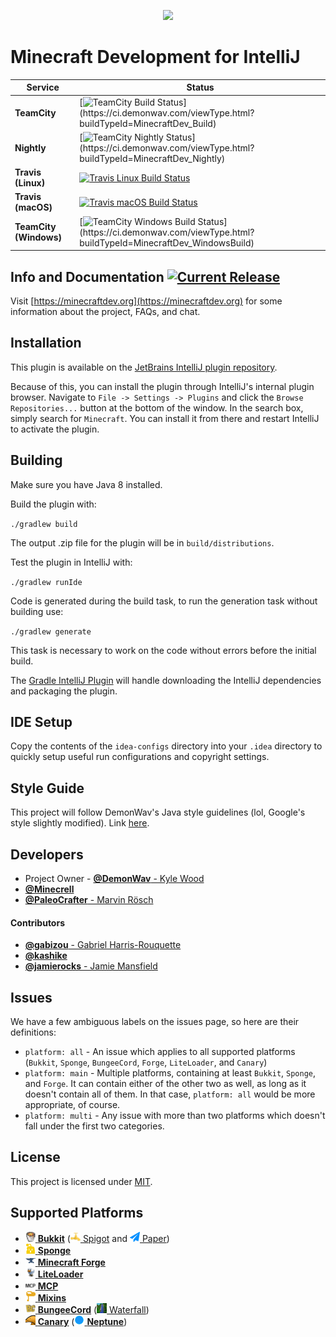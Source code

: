 <p align="center"><a href="https://minecraftdev.org/"><img src="https://minecraftdev.org/assets/icon.svg" height="120"></img></a></p>

Minecraft Development for IntelliJ
==================================

|        Service         |Status|
|------------------------|------|
|      **TeamCity**      |[![TeamCity Build Status](https://tc.demonwav.com/app/rest/builds/buildType:(id:MinecraftDev_Build)/statusIcon)](https://ci.demonwav.com/viewType.html?buildTypeId=MinecraftDev_Build)|
|      **Nightly**       |[![TeamCity Nightly Status](https://tc.demonwav.com/app/rest/builds/buildType:(id:MinecraftDev_Nightly)/statusIcon)](https://ci.demonwav.com/viewType.html?buildTypeId=MinecraftDev_Nightly)|
|   **Travis (Linux)**   |[![Travis Linux Build Status](https://travis-matrix-badges.herokuapp.com/repos/minecraft-dev/MinecraftDev/branches/dev/1)](https://travis-ci.org/minecraft-dev/MinecraftDev/)|
|   **Travis (macOS)**   |[![Travis macOS Build Status](https://travis-matrix-badges.herokuapp.com/repos/minecraft-dev/MinecraftDev/branches/dev/2)](https://travis-ci.org/minecraft-dev/MinecraftDev/)|
| **TeamCity (Windows)** |[![TeamCity Windows Build Status](https://tc.demonwav.com/app/rest/builds/buildType:(id:MinecraftDev_WindowsBuild)/statusIcon)](https://ci.demonwav.com/viewType.html?buildTypeId=MinecraftDev_WindowsBuild)|

Info and Documentation [![Current Release](https://img.shields.io/badge/release-2018.1--1.2.4-orange.svg?style=flat-square)](https://plugins.jetbrains.com/plugin/8327)
----------------------

Visit [https://minecraftdev.org](https://minecraftdev.org) for some information about the project, FAQs, and chat.

Installation
------------

This plugin is available on the [JetBrains IntelliJ plugin repository](https://plugins.jetbrains.com/plugin/8327).

Because of this, you can install the plugin through IntelliJ's internal plugin browser. Navigate to
`File -> Settings -> Plugins` and click the `Browse Repositories...` button at the bottom of the window. In the search
box, simply search for `Minecraft`. You can install it from there and restart IntelliJ to activate the plugin.

Building
--------

Make sure you have Java 8 installed.

Build the plugin with:

`./gradlew build`

The output .zip file for the plugin will be in `build/distributions`.

Test the plugin in IntelliJ with:

`./gradlew runIde`

Code is generated during the build task, to run the generation task without building use:

`./gradlew generate`

This task is necessary to work on the code without errors before the initial build.

The [Gradle IntelliJ Plugin](https://github.com/JetBrains/gradle-intellij-plugin)
will handle downloading the IntelliJ dependencies and packaging the
plugin.

IDE Setup
---------

Copy the contents of the `idea-configs` directory into your `.idea` directory to quickly setup useful
run configurations and copyright settings.

Style Guide
-----------

This project will follow DemonWav's Java style guidelines (lol, Google's
style slightly modified). Link [here](http://www.demonwav.com/style).

Developers
----------

- Project Owner - [**@DemonWav** - Kyle Wood](https://github.com/DemonWav)
- [**@Minecrell**](https://github.com/Minecrell)
- [**@PaleoCrafter** - Marvin Rösch](https://github.com/PaleoCrafter)

#### **Contributors**

- [**@gabizou** - Gabriel Harris-Rouquette](https://github.com/gabizou)
- [**@kashike**](https://github.com/kashike)
- [**@jamierocks** - Jamie Mansfield](https://github.com/jamierocks)

Issues
------

We have a few ambiguous labels on the issues page, so here are their definitions:
 * `platform: all` - An issue which applies to all supported platforms (`Bukkit`, `Sponge`, `BungeeCord`, `Forge`, `LiteLoader`, and `Canary`)
 * `platform: main` - Multiple platforms, containing at least `Bukkit`, `Sponge`, and `Forge`. It can contain either of the other two as
   well, as long as it doesn't contain all of them. In that case, `platform: all` would be more appropriate, of course.
 * `platform: multi` - Any issue with more than two platforms which doesn't fall under the first two categories.

License
-------

This project is licensed under [MIT](license.txt).

Supported Platforms
-------------------

- [![Bukkit Icon](src/main/resources/assets/icons/platform/Bukkit.png?raw=true) **Bukkit**](https://hub.spigotmc.org/stash/projects/SPIGOT/repos/bukkit/browse) ([![Spigot Icon](src/main/resources/assets/icons/platform/Spigot.png?raw=true) Spigot](https://spigotmc.org/) and [![Paper Icon](src/main/resources/assets/icons/platform/Paper.png?raw=true) Paper](https://paper.emc.gs))
- [![Sponge Icon](src/main/resources/assets/icons/platform/Sponge_dark.png?raw=true) **Sponge**](https://www.spongepowered.org/)
- [![Forge Icon](src/main/resources/assets/icons/platform/Forge.png?raw=true) **Minecraft Forge**](http://minecraftforge.net/forum)
- [![LiteLoader Icon](src/main/resources/assets/icons/platform/LiteLoader.png?raw=true) **LiteLoader**](http://www.liteloader.com/)
- [![MCP Icon](src/main/resources/assets/icons/platform/MCP.png?raw=true) **MCP**](http://www.modcoderpack.com/)
- [![Mixins Icon](src/main/resources/assets/icons/platform/Mixins_dark.png?raw=true) **Mixins**](https://github.com/SpongePowered/Mixin)
- [![BungeeCord Icon](src/main/resources/assets/icons/platform/BungeeCord.png?raw=true) **BungeeCord**](https://www.spigotmc.org/wiki/bungeecord/) ([![Waterfall Icon](src/main/resources/assets/icons/platform/Waterfall.png?raw=true) Waterfall](https://github.com/WaterfallMC))
- [![Canary Icon](src/main/resources/assets/icons/platform/Canary.png?raw=true) **Canary**](https://canarymod.net/) ([![Neptune Icon](src/main/resources/assets/icons/platform/Neptune.png?raw=true) **Neptune**](https://www.neptunepowered.org/))
